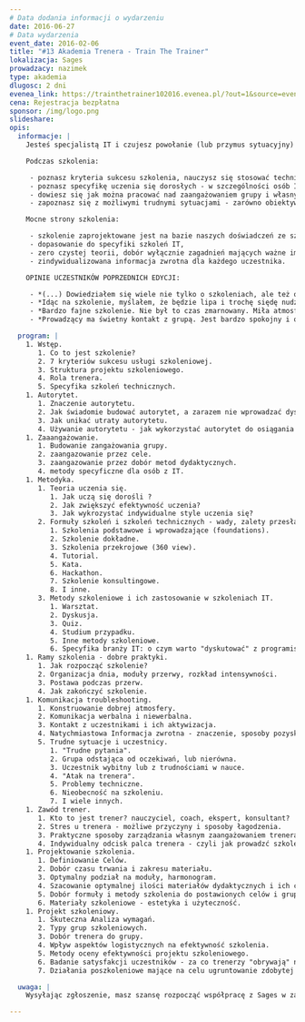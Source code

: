 ```yaml
---
# Data dodania informacji o wydarzeniu
date: 2016-06-27
# Data wydarzenia
event_date: 2016-02-06
title: "#13 Akademia Trenera - Train The Trainer"
lokalizacja: Sages
prowadzacy: nazimek
type: akademia
dlugosc: 2 dni
evenea_link: https://trainthetrainer102016.evenea.pl/?out=1&source=event_iframe
cena: Rejestracja bezpłatna
sponsor: /img/logo.png
slideshare:
opis:
  informacje: |
    Jesteś specjalistą IT i czujesz powołanie (lub przymus sytuacyjny) do edukacji swoich kolegów? Stwórz swój niepowtarzalny wizerunek trenerski oraz zdobądź wiedzę i umiejętności w zakresie prowadzenia i projektowania szkoleń, ze szczególnym uwzględnieniem specyfiki szkoleń IT podczas **bezpłatnego, 2-dniowego szkolenia Train The Trainer!**

    Podczas szkolenia:

     - poznasz kryteria sukcesu szkolenia, nauczysz się stosować techniki zwiększające jakość w każdym z tych kryteriów oraz dowiesz się jak skutecznie zbudować własny autorytet i efektywnie wykorzystywać go w trakcie szkolenia,
     - poznasz specyfikę uczenia się dorosłych - w szczególności osób IT, metody i formuły szkoleń oraz będziesz potrafił wykorzystać tę wiedzę do stworzenia optymalnego szkolenia,
     - dowiesz się jak można pracować nad zaangażowaniem grupy i własnym oraz dlaczego jest to kluczowe dla sukcesu szkolenia,
     - zapoznasz się z możliwymi trudnymi sytuacjami - zarówno obiektywnymi - wynikającymi np. ze zróżnicowanego poziomu w grupie, pytaniami, na które nie znamy odpowiedzi, jak i wynikającymi z indywidualnych postaw uczestników oraz sposobami radzenia sobie w ww. sytuacjach.

    Mocne strony szkolenia:

     - szkolenie zaprojektowane jest na bazie naszych doświadczeń ze szkoleniami, obejmujące 8 lat pracy z ponad czterdziestoma trenerami.
     - dopasowanie do specyfiki szkoleń IT,
     - zero czystej teorii, dobór wyłącznie zagadnień mających ważne implikacje praktyczne, warsztatowa formuła zajęć, bogata w różnorakie formy dydaktyczne wymagające pełnego zaangażowania uczestników (dyskusje, wystąpienia),
     - zindywidualizowana informacja zwrotna dla każdego uczestnika.

    OPINIE UCZESTNIKÓW POPRZEDNICH EDYCJI:

     - *(...) Dowiedziałem się wiele nie tylko o szkoleniach, ale też o sobie samym. Dziękuję :)*
     - *Idąc na szkolenie, myślałem, że będzie lipa i trochę siędę nudził, ale było super i cieszę się, że poświęciłem na nie weekend. Dziękuję.*
     - *Bardzo fajne szkolenie. Nie był to czas zmarnowany. Miła atmosfera na szkoleniu - co oczywiście było zasługą prelegenta.*
     - *Prowadzący ma świetny kontakt z grupą. Jest bardzo spokojny i opanowany, co wspomaga otwartość uczestników. Ma umiejętność tworzenia bezpiecznego środowiska, w którym nie obawiam się zrobić błędu.*

  program: |
    1. Wstęp.
       1. Co to jest szkolenie?
       2. 7 kryteriów sukcesu usługi szkoleniowej.
       3. Struktura projektu szkoleniowego.
       4. Rola trenera.
       5. Specyfika szkoleń technicznych.
    1. Autorytet.
       1. Znaczenie autorytetu.
       2. Jak świadomie budować autorytet, a zarazem nie wprowadzać dystansu.
       3. Jak unikać utraty autorytetu.
       4. Używanie autorytetu - jak wykorzystać autorytet do osiągania celów szkoleniowych.
    1. Zaaangażowanie.
       1. Budowanie zangażowania grupy.
       2. zaangazowanie przez cele.
       3. zaangazowanie przez dobór metod dydaktycznych.
       4. metody specyficzne dla osób z IT.
    1. Metodyka.
       1. Teoria uczenia się.
          1. Jak uczą się dorośli ?
          2. Jak zwiększyć efektywność uczenia?
          3. Jak wykrozystać indywidualne style uczenia się?
       2. Formuły szkoleń i szkoleń technicznych - wady, zalety przesłanki do zastosowania.
          1. Szkolenia podstawowe i wprowadzające (foundations).
          2. Szkolenie dokładne.
          3. Szkolenia przekrojowe (360 view).
          4. Tutorial.
          5. Kata.
          6. Hackathon.
          7. Szkolenie konsultingowe.
          8. I inne.
       3. Metody szkoleniowe i ich zastosowanie w szkoleniach IT.
          1. Warsztat.
          2. Dyskusja.
          3. Quiz.
          4. Studium przypadku.
          5. Inne metody szkoleniowe.
          6. Specyfika branży IT: o czym warto "dyskutować" z programistami, jak ustawić efektywny warsztat itp.
    1. Ramy szkolenia - dobre praktyki.
       1. Jak rozpocząć szkolenie?
       2. Organizacja dnia, moduły przerwy, rozkład intensywności.
       3. Postawa podczas przerw.
       4. Jak zakończyć szkolenie.
    1. Komunikacja troubleshooting.
       1. Konstruowanie dobrej atmosfery.
       2. Komunikacja werbalna i niewerbalna.
       3. Kontakt z uczestnikami i ich aktywizacja.
       4. Natychmiastowa Informacja zwrotna - znaczenie, sposoby pozyskiwania, przyjmowania i wykorzystywania informacji zwrotnej.
       5. Trudne sytuacje i uczestnicy.
          1. "Trudne pytania".
          2. Grupa odstająca od oczekiwań, lub nierówna.
          3. Uczestnik wybitny lub z trudnościami w nauce.
          4. "Atak na trenera".
          5. Problemy techniczne.
          6. Nieobecność na szkoleniu.
          7. I wiele innych.
    1. Zawód trener.
       1. Kto to jest trener? nauczyciel, coach, ekspert, konsultant?
       2. Stres u trenera - możliwe przyczyny i sposoby łagodzenia.
       3. Praktyczne sposoby zarządzania własnym zaangażowaniem trenera, ciągły rozwój, unikanie wypalenia.
       4. Indywidualny odcisk palca trenera - czyli jak prowadzć szkolenie zgodnie ze sztuką a zarazem budować unikalność prowadzonych przez siebie szkoleń.
    1. Projektowanie szkolenia.
       1. Definiowanie Celów.
       2. Dobór czasu trwania i zakresu materiału.
       3. Optymalny podział na moduły, harmonogram.
       4. Szacowanie optymalnej ilości materiałów dydaktycznych i ich czasu przygotowania.
       5. Dobór formuły i metody szkolenia do postawionych celów i grupy docelowej.
       6. Materiały szkoleniowe - estetyka i użyteczność.
    1. Projekt szkoleniowy.
       1. Skuteczna Analiza wymagań.
       2. Typy grup szkoleniowych.
       3. Dobór trenera do grupy.
       4. Wpływ aspektów logistycznych na efektywność szkolenia.
       5. Metody oceny efektywności projektu szkoleniowego.
       6. Badanie satysfakcji uczestników - za co trenerzy "obrywają" najczęściej.
       7. Działania poszkoleniowe mające na celu ugruntowanie zdobytej wiedzy.

  uwaga: |
    Wysyłając zgłoszenie, masz szansę rozpocząć współpracę z Sages w zakresie prowadzenia szkoleń (autorskich bądź istniejących już w naszej ofercie). Mamy nadzieję poznać Was bliżej podczas szkolenia. Z wybranymi kandydatami skontaktujemy się drogą mailową lub telefonicznie. Liczba miejsc na szkoleniu jest ograniczona. Wybór uczestników będzie dokonywany na podstawie podanego profilu LinkedIn / Goldenline.

---
```

